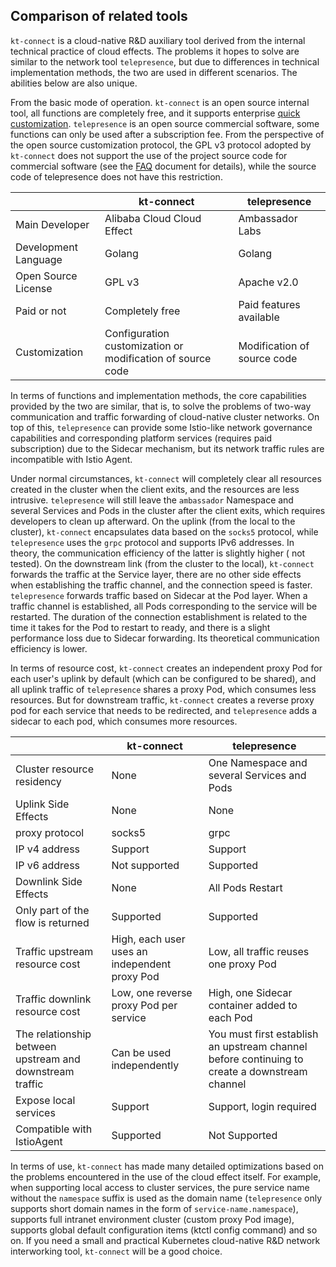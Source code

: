 Comparison of related tools
---

`kt-connect` is a cloud-native R&D auxiliary tool derived from the internal technical practice of cloud effects. The problems it hopes to solve are similar to the network tool `telepresence`, but due to differences in technical implementation methods, the two are used in different scenarios. The abilities below are also unique.

From the basic mode of operation. `kt-connect` is an open source internal tool, all functions are completely free, and it supports enterprise [quick customization](en-us/reference/customize.md). `telepresence` is an open source commercial software, some functions can only be used after a subscription fee. From the perspective of the open source customization protocol, the GPL v3 protocol adopted by `kt-connect` does not support the use of the project source code for commercial software (see the [FAQ](en-us/reference/faq.md) document for details), while the source code of telepresence does not have this restriction.

| | kt-connect | telepresence |
| --- | --- | --- |
| Main Developer | Alibaba Cloud Cloud Effect | Ambassador Labs |
| Development Language | Golang | Golang |
| Open Source License | GPL v3 | Apache v2.0 |
| Paid or not | Completely free | Paid features available |
| Customization | Configuration customization or modification of source code | Modification of source code |

In terms of functions and implementation methods, the core capabilities provided by the two are similar, that is, to solve the problems of two-way communication and traffic forwarding of cloud-native cluster networks. On top of this, `telepresence` can provide some Istio-like network governance capabilities and corresponding platform services (requires paid subscription) due to the Sidecar mechanism, but its network traffic rules are incompatible with Istio Agent.

Under normal circumstances, `kt-connect` will completely clear all resources created in the cluster when the client exits, and the resources are less intrusive. `telepresence` will still leave the `ambassador` Namespace and several Services and Pods in the cluster after the client exits, which requires developers to clean up afterward. On the uplink (from the local to the cluster), `kt-connect` encapsulates data based on the `socks5` protocol, while `telepresence` uses the `grpc` protocol and supports IPv6 addresses. In theory, the communication efficiency of the latter is slightly higher ( not tested). On the downstream link (from the cluster to the local), `kt-connect` forwards the traffic at the Service layer, there are no other side effects when establishing the traffic channel, and the connection speed is faster. `telepresence` forwards traffic based on Sidecar at the Pod layer. When a traffic channel is established, all Pods corresponding to the service will be restarted. The duration of the connection establishment is related to the time it takes for the Pod to restart to ready, and there is a slight performance loss due to Sidecar forwarding. Its theoretical communication efficiency is lower.

In terms of resource cost, `kt-connect` creates an independent proxy Pod for each user's uplink by default (which can be configured to be shared), and all uplink traffic of `telepresence` shares a proxy Pod, which consumes less resources. But for downstream traffic, `kt-connect` creates a reverse proxy pod for each service that needs to be redirected, and `telepresence` adds a sidecar to each pod, which consumes more resources.

| | kt-connect | telepresence |
| --- | --- | --- |
| Cluster resource residency | None | One Namespace and several Services and Pods |
| Uplink Side Effects | None | None |
| proxy protocol | socks5 | grpc |
| IP v4 address | Support | Support |
| IP v6 address | Not supported | Supported |
| Downlink Side Effects | None | All Pods Restart |
| Only part of the flow is returned | Supported | Supported |
| Traffic upstream resource cost | High, each user uses an independent proxy Pod | Low, all traffic reuses one proxy Pod |
| Traffic downlink resource cost | Low, one reverse proxy Pod per service | High, one Sidecar container added to each Pod |
| The relationship between upstream and downstream traffic | Can be used independently | You must first establish an upstream channel before continuing to create a downstream channel |
| Expose local services | Support | Support, login required |
| Compatible with IstioAgent | Supported | Not Supported |

In terms of use, `kt-connect` has made many detailed optimizations based on the problems encountered in the use of the cloud effect itself. For example, when supporting local access to cluster services, the pure service name without the `namespace` suffix is ​​used as the domain name (`telepresence` only supports short domain names in the form of `service-name.namespace`), supports full intranet environment cluster (custom proxy Pod image), supports global default configuration items (ktctl config command) and so on. If you need a small and practical Kubernetes cloud-native R&D network interworking tool, `kt-connect` will be a good choice.
